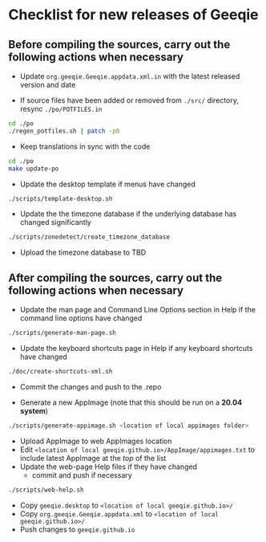 # Checklist for new releases of Geeqie

## Before compiling the sources, carry out the following actions when necessary

* Update `org.geeqie.Geeqie.appdata.xml.in` with the latest released version and date

* If source files have been added or removed from `./src/` directory, resync `./po/POTFILES.in`

```sh
cd ./po
./regen_potfiles.sh | patch -p0
```

* Keep translations in sync with the code

```sh
cd ./po
make update-po
```

* Update the desktop template if menus have changed

```sh
./scripts/template-desktop.sh
```

* Update the the timezone database if the underlying database has changed significantly

```sh
./scripts/zonedetect/create_timezone_database
```

* Upload the timezone database to TBD

## After compiling the sources, carry out the following actions when necessary

* Update the man page and Command Line Options section in Help if the command line options have changed

```sh
./scripts/generate-man-page.sh
```

* Update the keyboard shortcuts page in Help if any keyboard shortcuts have changed

```sh
./doc/create-shortcuts-xml.sh
```

* Commit the changes and push to the .repo

* Generate a new AppImage (note that this should be run on a **20.04 system**)

```sh
./scripts/generate-appimage.sh <location of local appimages folder>
```

* Upload AppImage to web AppImages location
* Edit `<location of local geeqie.github.io>/AppImage/appimages.txt` to include latest AppImage at the *top* of the list
* Update the web-page Help files if they have changed
    * commit and push if necessary

```sh
./scripts/web-help.sh
```

* Copy `geeqie.desktop` to `<location of local geeqie.github.io>/`
* Copy `org.geeqie.Geeqie.appdata.xml` to `<location of local geeqie.github.io>/`
* Push changes to `geeqie.github.io`
